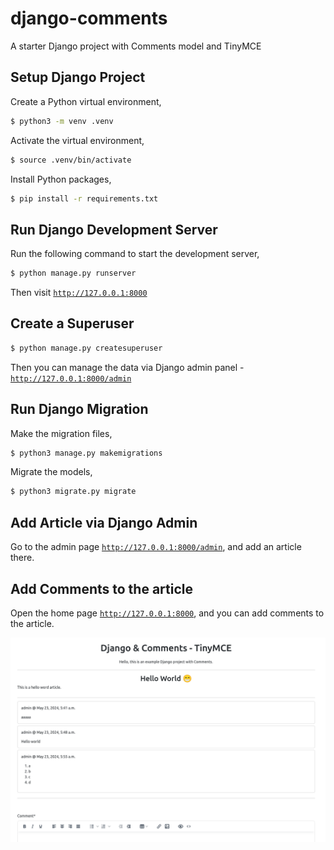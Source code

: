 # django-comments


A starter Django project with Comments model and TinyMCE


## Setup Django Project

Create a Python virtual environment,

```bash
$ python3 -m venv .venv
```

Activate the virtual environment,

```bash
$ source .venv/bin/activate
```

Install Python packages,

```bash
$ pip install -r requirements.txt
```

## Run Django Development Server

Run the following command to start the development server,

```bash
$ python manage.py runserver
```

Then visit [`http://127.0.0.1:8000`](http://127.0.0.1:8000)


## Create a Superuser

```bash
$ python manage.py createsuperuser
```

Then you can manage the data via Django admin panel - [`http://127.0.0.1:8000/admin`](http://127.0.0.1:8000/admin)



## Run Django Migration

Make the migration files,

```bash
$ python3 manage.py makemigrations
```

Migrate the models,

```bash
$ python3 migrate.py migrate
```

## Add Article via Django Admin

Go to the admin page [`http://127.0.0.1:8000/admin`](http://127.0.0.1:8000/admin), and add an article there.


## Add Comments to the article

Open the home page [`http://127.0.0.1:8000`](http://127.0.0.1:8000), and you can add comments to the article.

![Screenshot](./article-comments.png)
